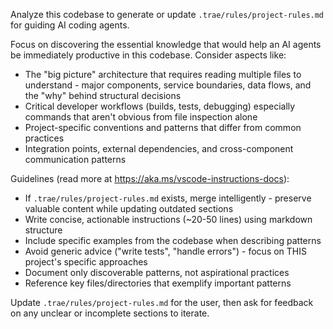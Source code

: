 Analyze this codebase to generate or update `.trae/rules/project-rules.md` for guiding AI coding agents.

Focus on discovering the essential knowledge that would help an AI agents be immediately productive in this codebase.
Consider aspects like:

- The "big picture" architecture that requires reading multiple files to understand - major components, service
  boundaries, data flows, and the "why" behind structural decisions
- Critical developer workflows (builds, tests, debugging) especially commands that aren't obvious from file inspection
  alone
- Project-specific conventions and patterns that differ from common practices
- Integration points, external dependencies, and cross-component communication patterns

Guidelines (read more at https://aka.ms/vscode-instructions-docs):

- If `.trae/rules/project-rules.md` exists, merge intelligently - preserve valuable content while updating outdated
  sections
- Write concise, actionable instructions (~20-50 lines) using markdown structure
- Include specific examples from the codebase when describing patterns
- Avoid generic advice ("write tests", "handle errors") - focus on THIS project's specific approaches
- Document only discoverable patterns, not aspirational practices
- Reference key files/directories that exemplify important patterns

Update `.trae/rules/project-rules.md` for the user, then ask for feedback on any unclear or incomplete sections to
iterate.
